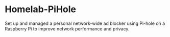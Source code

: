 # Homelab-PiHole
Set up and managed a personal network-wide ad blocker using Pi-hole on a Raspberry Pi to improve network performance and privacy.
